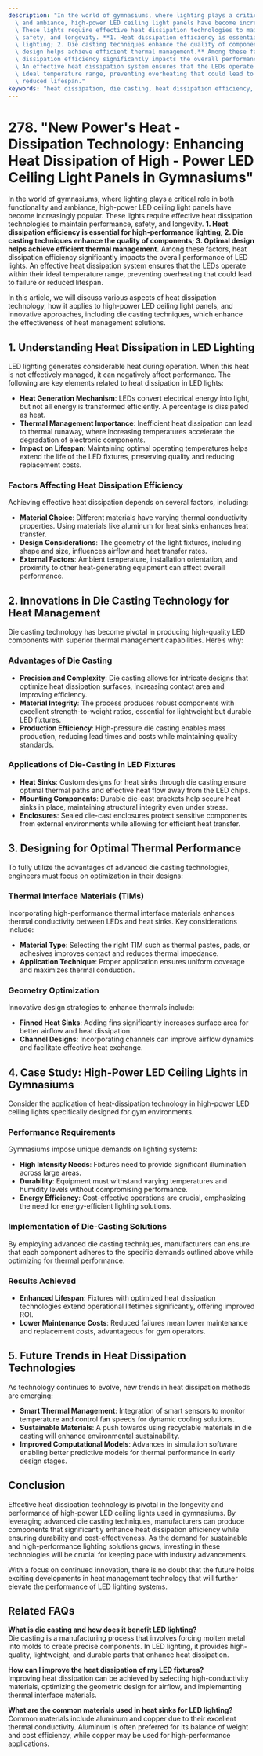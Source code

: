 ```yaml
---
description: "In the world of gymnasiums, where lighting plays a critical role in both functionality\
  \ and ambiance, high-power LED ceiling light panels have become increasingly popular.\
  \ These lights require effective heat dissipation technologies to maintain performance,\
  \ safety, and longevity. **1. Heat dissipation efficiency is essential for high-performance\
  \ lighting; 2. Die casting techniques enhance the quality of components; 3. Optimal\
  \ design helps achieve efficient thermal management.** Among these factors, heat\
  \ dissipation efficiency significantly impacts the overall performance of LED lights.\
  \ An effective heat dissipation system ensures that the LEDs operate within their\
  \ ideal temperature range, preventing overheating that could lead to failure or\
  \ reduced lifespan."
keywords: "heat dissipation, die casting, heat dissipation efficiency, die casting process"
---
```

# 278. "New Power's Heat - Dissipation Technology: Enhancing Heat Dissipation of High - Power LED Ceiling Light Panels in Gymnasiums"

In the world of gymnasiums, where lighting plays a critical role in both functionality and ambiance, high-power LED ceiling light panels have become increasingly popular. These lights require effective heat dissipation technologies to maintain performance, safety, and longevity. **1. Heat dissipation efficiency is essential for high-performance lighting; 2. Die casting techniques enhance the quality of components; 3. Optimal design helps achieve efficient thermal management.** Among these factors, heat dissipation efficiency significantly impacts the overall performance of LED lights. An effective heat dissipation system ensures that the LEDs operate within their ideal temperature range, preventing overheating that could lead to failure or reduced lifespan.

In this article, we will discuss various aspects of heat dissipation technology, how it applies to high-power LED ceiling light panels, and innovative approaches, including die casting techniques, which enhance the effectiveness of heat management solutions.

## **1. Understanding Heat Dissipation in LED Lighting**

LED lighting generates considerable heat during operation. When this heat is not effectively managed, it can negatively affect performance. The following are key elements related to heat dissipation in LED lights:

- **Heat Generation Mechanism**: LEDs convert electrical energy into light, but not all energy is transformed efficiently. A percentage is dissipated as heat.
- **Thermal Management Importance**: Inefficient heat dissipation can lead to thermal runaway, where increasing temperatures accelerate the degradation of electronic components.
- **Impact on Lifespan**: Maintaining optimal operating temperatures helps extend the life of the LED fixtures, preserving quality and reducing replacement costs.

### **Factors Affecting Heat Dissipation Efficiency**

Achieving effective heat dissipation depends on several factors, including:

- **Material Choice**: Different materials have varying thermal conductivity properties. Using materials like aluminum for heat sinks enhances heat transfer.
- **Design Considerations**: The geometry of the light fixtures, including shape and size, influences airflow and heat transfer rates.
- **External Factors**: Ambient temperature, installation orientation, and proximity to other heat-generating equipment can affect overall performance.

## **2. Innovations in Die Casting Technology for Heat Management**

Die casting technology has become pivotal in producing high-quality LED components with superior thermal management capabilities. Here’s why:

### **Advantages of Die Casting**

- **Precision and Complexity**: Die casting allows for intricate designs that optimize heat dissipation surfaces, increasing contact area and improving efficiency.
- **Material Integrity**: The process produces robust components with excellent strength-to-weight ratios, essential for lightweight but durable LED fixtures.
- **Production Efficiency**: High-pressure die casting enables mass production, reducing lead times and costs while maintaining quality standards.

### **Applications of Die-Casting in LED Fixtures**

- **Heat Sinks**: Custom designs for heat sinks through die casting ensure optimal thermal paths and effective heat flow away from the LED chips.
- **Mounting Components**: Durable die-cast brackets help secure heat sinks in place, maintaining structural integrity even under stress.
- **Enclosures**: Sealed die-cast enclosures protect sensitive components from external environments while allowing for efficient heat transfer.

## **3. Designing for Optimal Thermal Performance**

To fully utilize the advantages of advanced die casting technologies, engineers must focus on optimization in their designs:

### **Thermal Interface Materials (TIMs)**

Incorporating high-performance thermal interface materials enhances thermal conductivity between LEDs and heat sinks. Key considerations include:

- **Material Type**: Selecting the right TIM such as thermal pastes, pads, or adhesives improves contact and reduces thermal impedance.
- **Application Technique**: Proper application ensures uniform coverage and maximizes thermal conduction.

### **Geometry Optimization**

Innovative design strategies to enhance thermals include:

- **Finned Heat Sinks**: Adding fins significantly increases surface area for better airflow and heat dissipation.
- **Channel Designs**: Incorporating channels can improve airflow dynamics and facilitate effective heat exchange.

## **4. Case Study: High-Power LED Ceiling Lights in Gymnasiums**

Consider the application of heat-dissipation technology in high-power LED ceiling lights specifically designed for gym environments. 

### **Performance Requirements**

Gymnasiums impose unique demands on lighting systems:

- **High Intensity Needs**: Fixtures need to provide significant illumination across large areas.
- **Durability**: Equipment must withstand varying temperatures and humidity levels without compromising performance.
- **Energy Efficiency**: Cost-effective operations are crucial, emphasizing the need for energy-efficient lighting solutions.

### **Implementation of Die-Casting Solutions**

By employing advanced die casting techniques, manufacturers can ensure that each component adheres to the specific demands outlined above while optimizing for thermal performance. 

### **Results Achieved**

- **Enhanced Lifespan**: Fixtures with optimized heat dissipation technologies extend operational lifetimes significantly, offering improved ROI.
- **Lower Maintenance Costs**: Reduced failures mean lower maintenance and replacement costs, advantageous for gym operators.

## **5. Future Trends in Heat Dissipation Technologies**

As technology continues to evolve, new trends in heat dissipation methods are emerging:

- **Smart Thermal Management**: Integration of smart sensors to monitor temperature and control fan speeds for dynamic cooling solutions.
- **Sustainable Materials**: A push towards using recyclable materials in die casting will enhance environmental sustainability.
- **Improved Computational Models**: Advances in simulation software enabling better predictive models for thermal performance in early design stages.

## Conclusion

Effective heat dissipation technology is pivotal in the longevity and performance of high-power LED ceiling lights used in gymnasiums. By leveraging advanced die casting techniques, manufacturers can produce components that significantly enhance heat dissipation efficiency while ensuring durability and cost-effectiveness. As the demand for sustainable and high-performance lighting solutions grows, investing in these technologies will be crucial for keeping pace with industry advancements. 

With a focus on continued innovation, there is no doubt that the future holds exciting developments in heat management technology that will further elevate the performance of LED lighting systems.

## Related FAQs

**What is die casting and how does it benefit LED lighting?**  
Die casting is a manufacturing process that involves forcing molten metal into molds to create precise components. In LED lighting, it provides high-quality, lightweight, and durable parts that enhance heat dissipation.

**How can I improve the heat dissipation of my LED fixtures?**  
Improving heat dissipation can be achieved by selecting high-conductivity materials, optimizing the geometric design for airflow, and implementing thermal interface materials.

**What are the common materials used in heat sinks for LED lighting?**  
Common materials include aluminum and copper due to their excellent thermal conductivity. Aluminum is often preferred for its balance of weight and cost efficiency, while copper may be used for high-performance applications.
